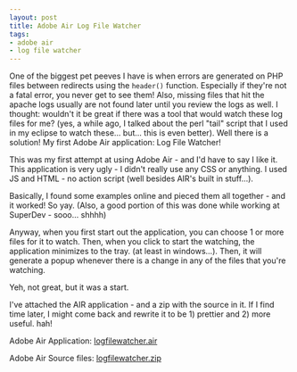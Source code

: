 ```yaml
---
layout: post
title: Adobe Air Log File Watcher
tags:
- adobe air
- log file watcher
---
```

One of the biggest pet peeves I have is when errors are generated on PHP files between redirects using the `header()` function.  Especially if they're not a fatal error, you never get to see them!  Also, missing files that hit the apache logs usually are not found later until you review the logs as well.  I thought: wouldn't it be great if there was a tool that would watch these log files for me?  (yes, a while ago, I talked about the perl "tail" script that I used in my eclipse to watch these... but... this is even better).  Well there is a solution!  My first Adobe Air application: Log File Watcher!

This was my first attempt at using Adobe Air - and I'd have to say I like it.  This application is very ugly - I didn't really use any CSS or anything.  I used JS and HTML - no action script (well besides AIR's built in stuff...).

Basically, I found some examples online and pieced them all together - and it worked!  So yay. (Also, a good portion of this was done while working at SuperDev - sooo... shhhh)

Anyway, when you first start out the application, you can choose 1 or more files for it to watch.  Then, when you click to start the watching, the application minimizes to the tray. (at least in windows...).  Then, it will generate a popup whenever there is a change in any of the files that you're watching.

Yeh, not great, but it was a start.

I've attached the AIR application - and a zip with the source in it.  If I find time later, I might come back and rewrite it to be 1) prettier and 2) more useful. hah!

Adobe Air Application: [logfilewatcher.air](/uploads/2008/logfilewatcher.air)

Adobe Air Source files: [logfilewatcher.zip](/uploads/2008/logfilewatcher.zip)
